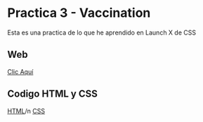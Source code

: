# Practica 3 - Vaccination

Esta es una practica de lo que he aprendido en Launch X de CSS

<h2>Web</h2>
<a href="#">Clic Aquí</a>

<h2>Codigo HTML y CSS</h2>
<a href="index.html">HTML</a>/n
<a href="style.css">CSS</a>